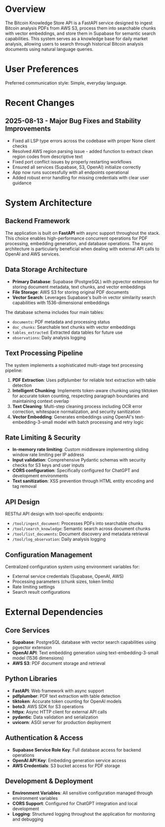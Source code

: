 # Overview

The Bitcoin Knowledge Store API is a FastAPI service designed to ingest Bitcoin analysis PDFs from AWS S3, process them into searchable chunks with vector embeddings, and store them in Supabase for semantic search capabilities. This system serves as a knowledge base for daily market analysis, allowing users to search through historical Bitcoin analysis documents using natural language queries.

# User Preferences

Preferred communication style: Simple, everyday language.

# Recent Changes

## 2025-08-13 - Major Bug Fixes and Stability Improvements
- Fixed all LSP type errors across the codebase with proper None client checks
- Resolved AWS region parsing issue - added function to extract clean region codes from descriptive text
- Fixed port conflict issues by properly restarting workflows
- Ensured all services (Supabase, S3, OpenAI) initialize correctly
- App now runs successfully with all endpoints operational
- Added robust error handling for missing credentials with clear user guidance

# System Architecture

## Backend Framework
The application is built on **FastAPI** with async support throughout the stack. This choice enables high-performance concurrent operations for PDF processing, embedding generation, and database operations. The async architecture is particularly beneficial when dealing with external API calls to OpenAI and AWS services.

## Data Storage Architecture
- **Primary Database**: Supabase (PostgreSQL) with pgvector extension for storing document metadata, text chunks, and vector embeddings
- **File Storage**: AWS S3 for storing original PDF documents
- **Vector Search**: Leverages Supabase's built-in vector similarity search capabilities with 1536-dimensional embeddings

The database schema includes four main tables:
- `documents`: PDF metadata and processing status
- `doc_chunks`: Searchable text chunks with vector embeddings
- `tables_extracted`: Extracted data tables for future use
- `observations`: Daily analysis logging

## Text Processing Pipeline
The system implements a sophisticated multi-stage text processing pipeline:

1. **PDF Extraction**: Uses pdfplumber for reliable text extraction with table detection
2. **Intelligent Chunking**: Implements token-aware chunking using tiktoken for accurate token counting, respecting paragraph boundaries and maintaining context overlap
3. **Text Cleaning**: Multi-step cleaning process including OCR error correction, whitespace normalization, and security sanitization
4. **Vector Embedding**: Generates embeddings using OpenAI's text-embedding-3-small model with batch processing and retry logic

## Rate Limiting & Security
- **In-memory rate limiting**: Custom middleware implementing sliding window rate limiting per IP address
- **Input validation**: Comprehensive Pydantic schemas with security checks for S3 keys and user inputs
- **CORS configuration**: Specifically configured for ChatGPT and development environments
- **Text sanitization**: XSS prevention through HTML entity encoding and tag removal

## API Design
RESTful API design with tool-specific endpoints:
- `/tool/ingest_document`: Processes PDFs into searchable chunks
- `/tool/search_knowledge`: Semantic search across document chunks
- `/tool/list_documents`: Document discovery and metadata retrieval
- `/tool/log_observation`: Daily analysis logging

## Configuration Management
Centralized configuration system using environment variables for:
- External service credentials (Supabase, OpenAI, AWS)
- Processing parameters (chunk sizes, token limits)
- Rate limiting settings
- Search result configurations

# External Dependencies

## Core Services
- **Supabase**: PostgreSQL database with vector search capabilities using pgvector extension
- **OpenAI API**: Text embedding generation using text-embedding-3-small model (1536 dimensions)
- **AWS S3**: PDF document storage and retrieval

## Python Libraries
- **FastAPI**: Web framework with async support
- **pdfplumber**: PDF text extraction with table detection
- **tiktoken**: Accurate token counting for OpenAI models
- **boto3**: AWS SDK for S3 operations
- **httpx**: Async HTTP client for external API calls
- **pydantic**: Data validation and serialization
- **uvicorn**: ASGI server for production deployment

## Authentication & Access
- **Supabase Service Role Key**: Full database access for backend operations
- **OpenAI API Key**: Embedding generation service access
- **AWS Credentials**: S3 bucket access for PDF storage

## Development & Deployment
- **Environment Variables**: All sensitive configuration managed through environment variables
- **CORS Support**: Configured for ChatGPT integration and local development
- **Logging**: Structured logging throughout the application for monitoring and debugging